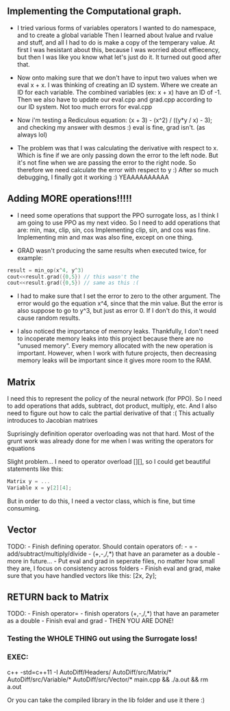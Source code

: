 ## Implementing the Computational graph.

- I tried various forms of variables operators
I wanted to do namespace, and to create a global variable
Then I learned about lvalue and rvalue and stuff, and all I had to do is 
make a copy of the temperary value. At first I was hesistant about this,
because I was worried about effiecency, but then I was like you know what
let's just do it. It turned out good after that.

- Now onto making sure that we don't have to input two values when we eval x + x. 
I was thinking of creating an ID system. Where we create an ID for each variable. The combined variables
(ex: x + x) have an ID of -1. 
Then we also have to update our eval.cpp and grad.cpp according to our ID system.
Not too much errors for eval.cpp

- Now i'm testing a Rediculous equation:
(x + 3) - (x^2) / ((y*y / x) - 3);
and checking my answer with desmos :)
eval is fine, grad isn't. (as always lol)

- The problem was that I was calculating the derivative with respect to x. Which is fine if we are only passing down 
the error to the left node. But it's not fine when we are passing the error to the right node. So therefore we need
calculate the error with respect to y :)
After so much debugging, I finally got it working :) YEAAAAAAAAAA

## Adding MORE operations!!!!! 
- I need some operations that support the PPO surrogate loss, as I think I am going to use
PPO as my next video. So I need to add operations that are: min, max, clip, sin, cos
Implementing clip, sin, and cos was fine.
Implementing min and max was also fine, except on one thing.

- GRAD wasn't producing the same results when executed twice, for example:
```c
result = min_op(x^4, y^3)
cout<<result.grad({0,5}) // this wasn't the 
cout<<result.grad({0,5}) // same as this :(
``` 

- I had to make sure that I set the error to zero to the other argument. The error would go the equation x^4, since that the min value. But the error is also suppose to go to y^3, but just as error 0. If I don't do this, it would cause random results. 

-  I also noticed the importance of memory leaks.
Thankfully, I don't need to incoperate memory leaks into this project because there are no "unused memory". Every memory allocated with the new operation is important. However, when I work with future projects, then decreasing memory leaks will be important since it gives more room to the RAM. 

## Matrix 
I need this to represent the policy of the neural network (for PPO). So I need to add operations that adds, subtract, dot product, multiply, etc. And I also need to figure out how to calc the partial derivative of that :( This actually introduces to Jacobian matrixes 

Suprisingly definition operator overloading was not that hard. Most of the grunt work was already done for me when I was writing the operators for equations

Slight problem... 
I need to operator overload [][], so I could get beautiful statements like this:
```c
Matrix y = ...
Variable x = y[2][4];
```
But in order to do this, I need a vector class, which is fine, but time consuming.

## Vector

TODO: 
    - Finish defining operator. Should contain operators of:
        - =
        - add/subtract/multiply/divide
        - (+,-,/,*) that have an parameter as a double
        - more in future...
    - Put eval and grad in seperate files, no matter how small they are, I focus on consistency across folders
    - Finish eval and grad, make sure that you have handled vectors like this: [2x, 2y]; 

## RETURN back to Matrix

TODO: 
    - Finish operator=
    - finish operators (+,-,/,*) that have an parameter as a double
    - Finish eval and grad
    - THEN YOU ARE DONE!


### Testing the WHOLE THING out using the Surrogate loss! 


### EXEC:
c++ -std=c++11 -I AutoDiff/Headers/ AutoDiff/src/Matrix/* AutoDiff/src/Variable/* AutoDiff/src/Vector/* main.cpp && ./a.out && rm a.out

Or you can take the compiled library in the lib folder and use it there :) 
